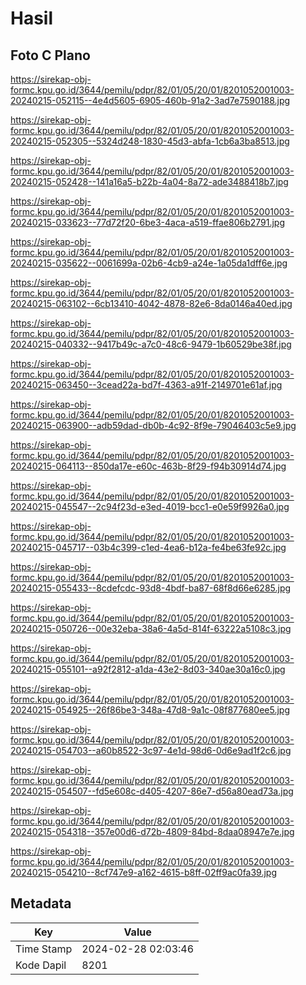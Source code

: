 # Hasil

## Foto C Plano

https://sirekap-obj-formc.kpu.go.id/3644/pemilu/pdpr/82/01/05/20/01/8201052001003-20240215-052115--4e4d5605-6905-460b-91a2-3ad7e7590188.jpg

https://sirekap-obj-formc.kpu.go.id/3644/pemilu/pdpr/82/01/05/20/01/8201052001003-20240215-052305--5324d248-1830-45d3-abfa-1cb6a3ba8513.jpg

https://sirekap-obj-formc.kpu.go.id/3644/pemilu/pdpr/82/01/05/20/01/8201052001003-20240215-052428--141a16a5-b22b-4a04-8a72-ade3488418b7.jpg

https://sirekap-obj-formc.kpu.go.id/3644/pemilu/pdpr/82/01/05/20/01/8201052001003-20240215-033623--77d72f20-6be3-4aca-a519-ffae806b2791.jpg

https://sirekap-obj-formc.kpu.go.id/3644/pemilu/pdpr/82/01/05/20/01/8201052001003-20240215-035622--0061699a-02b6-4cb9-a24e-1a05da1dff6e.jpg

https://sirekap-obj-formc.kpu.go.id/3644/pemilu/pdpr/82/01/05/20/01/8201052001003-20240215-063102--6cb13410-4042-4878-82e6-8da0146a40ed.jpg

https://sirekap-obj-formc.kpu.go.id/3644/pemilu/pdpr/82/01/05/20/01/8201052001003-20240215-040332--9417b49c-a7c0-48c6-9479-1b60529be38f.jpg

https://sirekap-obj-formc.kpu.go.id/3644/pemilu/pdpr/82/01/05/20/01/8201052001003-20240215-063450--3cead22a-bd7f-4363-a91f-2149701e61af.jpg

https://sirekap-obj-formc.kpu.go.id/3644/pemilu/pdpr/82/01/05/20/01/8201052001003-20240215-063900--adb59dad-db0b-4c92-8f9e-79046403c5e9.jpg

https://sirekap-obj-formc.kpu.go.id/3644/pemilu/pdpr/82/01/05/20/01/8201052001003-20240215-064113--850da17e-e60c-463b-8f29-f94b30914d74.jpg

https://sirekap-obj-formc.kpu.go.id/3644/pemilu/pdpr/82/01/05/20/01/8201052001003-20240215-045547--2c94f23d-e3ed-4019-bcc1-e0e59f9926a0.jpg

https://sirekap-obj-formc.kpu.go.id/3644/pemilu/pdpr/82/01/05/20/01/8201052001003-20240215-045717--03b4c399-c1ed-4ea6-b12a-fe4be63fe92c.jpg

https://sirekap-obj-formc.kpu.go.id/3644/pemilu/pdpr/82/01/05/20/01/8201052001003-20240215-055433--8cdefcdc-93d8-4bdf-ba87-68f8d66e6285.jpg

https://sirekap-obj-formc.kpu.go.id/3644/pemilu/pdpr/82/01/05/20/01/8201052001003-20240215-050726--00e32eba-38a6-4a5d-814f-63222a5108c3.jpg

https://sirekap-obj-formc.kpu.go.id/3644/pemilu/pdpr/82/01/05/20/01/8201052001003-20240215-055101--a92f2812-a1da-43e2-8d03-340ae30a16c0.jpg

https://sirekap-obj-formc.kpu.go.id/3644/pemilu/pdpr/82/01/05/20/01/8201052001003-20240215-054925--26f86be3-348a-47d8-9a1c-08f877680ee5.jpg

https://sirekap-obj-formc.kpu.go.id/3644/pemilu/pdpr/82/01/05/20/01/8201052001003-20240215-054703--a60b8522-3c97-4e1d-98d6-0d6e9ad1f2c6.jpg

https://sirekap-obj-formc.kpu.go.id/3644/pemilu/pdpr/82/01/05/20/01/8201052001003-20240215-054507--fd5e608c-d405-4207-86e7-d56a80ead73a.jpg

https://sirekap-obj-formc.kpu.go.id/3644/pemilu/pdpr/82/01/05/20/01/8201052001003-20240215-054318--357e00d6-d72b-4809-84bd-8daa08947e7e.jpg

https://sirekap-obj-formc.kpu.go.id/3644/pemilu/pdpr/82/01/05/20/01/8201052001003-20240215-054210--8cf747e9-a162-4615-b8ff-02ff9ac0fa39.jpg


## Metadata

| Key        | Value               |
| ---------- | ------------------- |
| Time Stamp | 2024-02-28 02:03:46 |
| Kode Dapil | 8201                |



